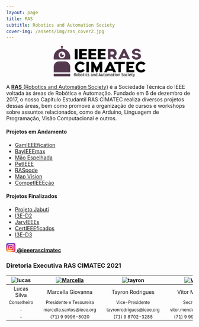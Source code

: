 ```yaml
---
layout: page
title: RAS
subtitle: Robotics and Automation Society
cover-img: /assets/img/ras_cover2.jpg
---
```


<p style="text-align: center;"> <img src="/assets/img/ras.png" alt="drawing" width="250"/> </p>

A [**RAS** (Robotics and Automation Society)](http://www.ieee-ras.org/) é a Sociedade Técnica do IEEE voltada às áreas de Robótica e Automação. Fundado em 6 de dezembro de 2017, o nosso Capítulo Estudantil RAS CIMATEC realiza diversos projetos dessas áreas, bem como promove a organização de cursos e workshops sobre assuntos relacionados, como de Arduino, Linguagem de Programação, Visão Computacional e outros.

#### Projetos em Andamento
- [GamIEEEfication](https://ieeecimatec.github.io/project-gamieeefication/)
- [BayIEEEmax](https://ieeecimatec.github.io/project-bayieeemax/)
- [Mão Espelhada](https://ieeecimatec.github.io/project-mao_espelhada/)
- [PetIEEE](https://ieeecimatec.github.io/project-petieee/)
- [RASpode](https://ieeecimatec.github.io/project-raspode/)
- [Map Vision](https://ieeecimatec.github.io/project-mapvision/)
- [CompetIEEEção](https://ieeecimatec.github.io/project-competieeecao/)

#### Projetos Finalizados
- [Projeto Jabuti](https://ieeecimatec.github.io/project-certieeeficados/)
- [I3E-D2](https://ieeecimatec.github.io/project-i3e_d2/)
- [JarvIEEEs](https://ieeecimatec.github.io/project-jarvieees/)
- [CertIEEEficados](https://ieeecimatec.github.io/project-certieeeficados/)
- [I3E-D3](https://ieeecimatec.github.io/project-i3e_d3/)

[<img src="/assets/img/logo_instagram.png" alt="drawing" width="25"/> **@ieeerascimatec**](https://www.instagram.com/ieeerascimatec/)


### Diretoria Executiva RAS CIMATEC 2021
<div class="row">
  <div class=" col-xl-auto offset-xl-0 col-lg-4 offset-lg-0">
    <div class="mobile-side-scroller">
      <table class="table-borderless highlight">
        <thead>
          <tr>
            <th><center><img src="{{ 'assets/img/voluntarios/semfoto.png' | relative_url }}" width="100" alt="lucas" class="img-fluid rounded-circle" /></center></th>
            <th></th>
            <th><a href="https://www.linkedin.com/in/marcella-santos-b20b42161/"><center><img src="{{ 'assets/img/voluntarios/marcella_giovanna.png' | relative_url }}" width="100" alt="Marcella" class="img-fluid rounded-circle img-blur"/></center></a></th>
            <th></th>
            <th><center><img src="{{ 'assets/img/voluntarios/tayron_rodrigues.png' | relative_url }}" width="100" alt="tayron" class="img-fluid rounded-circle"/></center></th>
            <th></th>
            <th><a href="https://www.linkedin.com/in/vitorsmends/"><center><img src="{{ 'assets/img/voluntarios/vitor_mendes.png' | relative_url }}" width="100" alt="Vitor" class="img-fluid rounded-circle img-blur"/></center></a></th>
          </tr>
        </thead>
        <tbody>
          <tr class="font-weight-bolder" style="text-align: center margin-top: 0">
            <td width="25%"><center>Lucas Silva</center></td>
            <td></td>
            <td width="25%"><center>Marcella Giovanna</center></td>
            <td></td>
            <td width="25%"><center>Tayron Rodrigues</center></td>
            <td></td>
            <td width="25%"><center>Vitor Mendes</center></td>
          </tr>
          <tr style="text-align: center" >
            <td style="vertical-align: top"><small><center>Conselheiro</center></small></td>
            <td></td>
            <td style="vertical-align: top"><small><center>Presidente e Tesoureira</center></small></td>
            <td></td>
            <td style="vertical-align: top"><small><center>Vice-Presidente</center></small></td>
            <td></td>
            <td style="vertical-align: top"><small><center>Secretário</center></small></td>
          </tr>
          <tr style="text-align: center" >
            <td style="vertical-align: top"><small><center>-</center></small></td>
            <td></td>
            <td style="vertical-align: top"><small><center>marcella.santos@ieee.org</center></small></td>
            <td></td>
            <td style="vertical-align: top"><small><center>tayronrodrigues@ieee.org</center></small></td>
            <td></td>
            <td style="vertical-align: top"><small><center>vitor.mendes@ieee.org</center></small></td>
          </tr>
          <tr style="text-align: center" >
            <td style="vertical-align: top"><small><center>-</center></small></td>
            <td></td>
            <td style="vertical-align: top"><small><center>(71) 9 9996-8020</center></small></td>
            <td></td>
            <td style="vertical-align: top"><small><center>(71) 9 8702-3288</center></small></td>
            <td></td>
            <td style="vertical-align: top"><small><center>(71) 9 9920-9710</center></small></td>
          </tr>
        </tbody>
      </table>
    </div>
  </div>
</div>